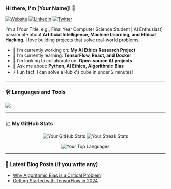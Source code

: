### Hi there, I'm [Your Name]! 👋

[![Website](https://img.shields.io/badge/My_Website-000000?style=for-the-badge&logo=About.me&logoColor=white)](https://your-portfolio-website.com)
[![LinkedIn](https://img.shields.io/badge/LinkedIn-0077B5?style=for-the-badge&logo=linkedin&logoColor=white)](https://linkedin.com/in/yourprofile)
[![Twitter](https://img.shields.io/badge/Twitter-1DA1F2?style=for-the-badge&logo=twitter&logoColor=white)](https://twitter.com/yourhandle)

I'm a [Your Title, e.g., Final Year Computer Science Student | AI Enthusiast] passionate about **Artificial Intelligence, Machine Learning, and Ethical Hacking**. I love building projects that solve real-world problems.

- 🔭 I’m currently working on: **My AI Ethics Research Project**
- 🌱 I’m currently learning: **TensorFlow, React, and Docker**
- 👯 I’m looking to collaborate on: **Open-source AI projects**
- 💬 Ask me about: **Python, AI Ethics, Algorithmic Bias**
- ⚡ Fun fact: I can solve a Rubik's cube in under 2 minutes!

---

### 🛠️ Languages and Tools

<p align="left">
    <img src="https://skillicons.dev/icons?i=python,tensorflow,pytorch,java,c,cpp,git,github,docker,react,html,css,js,vscode&perline=7" />
</p>

---

### 📈 My GitHub Stats

<p align="center">
  <img src="https://github-readme-stats.vercel.app/api?username=YOUR_USERNAME&show_icons=true&theme=radical" alt="Your GitHub Stats" />
  <img src="https://github-readme-streak-stats.herokuapp.com/?user=YOUR_USERNAME&theme=radical" alt="Your Streak Stats" />
</p>

<p align="center">
  <img src="https://github-readme-stats.vercel.app/api/top-langs/?username=YOUR_USERNAME&layout=compact&theme=radical" alt="Your Top Languages" />
</p>

---

### 📝 Latest Blog Posts (If you write any)
<!-- BLOG-POST-LIST:START -->
- [Why Algorithmic Bias is a Critical Problem](https://yourblog.com/post-1)
- [Getting Started with TensorFlow in 2024](https://yourblog.com/post-2)
<!-- BLOG-POST-LIST:END -->
